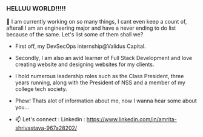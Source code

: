 ### HELLUU WORLD!!!!!

🔭 I am currently working on so many things, I cant even keep a count of, afterall I am an engineering major and have a never ending to do list because of the same.
Let's list some of them shall we?
- First off, my DevSecOps internship@Validus Capital.
- Secondly, I am also an avid learner of Full Stack Development and love creating website and designing websites for my clients.
- I hold numerous leadership roles such as the Class President, three years running, along with the President of NSS and a member of my college tech society.

- Phew! Thats alot of information about me, now I wanna hear some about you...
- 📫 Let's connect : Linkedin : https://www.linkedin.com/in/amrita-shrivastava-967a28202/ 
